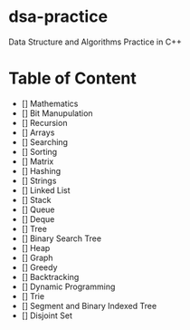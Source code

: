 # dsa-practice
Data Structure and Algorithms Practice in C++

# Table of Content
- [] Mathematics
- [] Bit Manupulation
- [] Recursion
- [] Arrays
- [] Searching
- [] Sorting
- [] Matrix
- [] Hashing
- [] Strings
- [] Linked List
- [] Stack
- [] Queue
- [] Deque
- [] Tree
- [] Binary Search Tree
- [] Heap
- [] Graph
- [] Greedy
- [] Backtracking
- [] Dynamic Programming
- [] Trie
- [] Segment and Binary Indexed Tree
- [] Disjoint Set